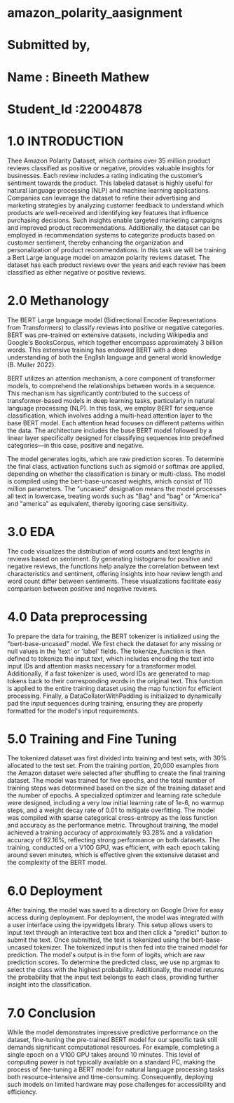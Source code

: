 # amazon_polarity_aasignment
# Submitted by,
# Name : Bineeth Mathew
# Student_Id :22004878
# 1.0 INTRODUCTION
Thee Amazon Polarity Dataset, which contains over 35 million product reviews classified as positive or negative, provides valuable insights for businesses. Each review includes a rating indicating the customer’s sentiment towards the product. This labeled dataset is highly useful for natural language processing (NLP) and machine learning applications. Companies can leverage the dataset to refine their advertising and marketing strategies by analyzing customer feedback to understand which products are well-received and identifying key features that influence purchasing decisions. Such insights enable targeted marketing campaigns and improved product recommendations. Additionally, the dataset can be employed in recommendation systems to categorize products based on customer sentiment, thereby enhancing the organization and personalization of product recommendations. In this task we will be training a Bert Large language model on amazon polarity reviews dataset. The dataset has each product reviews over the years and each review has been classified as either negative or positive reviews.
# 2.0 Methanology
The BERT Large language model (Bidirectional Encoder Representations from Transformers) to classify reviews into positive or negative categories. BERT was pre-trained on extensive datasets, including Wikipedia and Google's BooksCorpus, which together encompass approximately 3 billion words. This extensive training has endowed BERT with a deep understanding of both the English language and general world knowledge (B. Muller 2022).

BERT utilizes an attention mechanism, a core component of transformer models, to comprehend the relationships between words in a sequence. This mechanism has significantly contributed to the success of transformer-based models in deep learning tasks, particularly in natural language processing (NLP). In this task, we employ BERT for sequence classification, which involves adding a multi-head attention layer to the base BERT model. Each attention head focuses on different patterns within the data. The architecture includes the base BERT model followed by a linear layer specifically designed for classifying sequences into predefined categories—in this case, positive and negative.

The model generates logits, which are raw prediction scores. To determine the final class, activation functions such as sigmoid or softmax are applied, depending on whether the classification is binary or multi-class. The model is compiled using the bert-base-uncased weights, which consist of 110 million parameters. The "uncased" designation means the model processes all text in lowercase, treating words such as "Bag" and "bag" or "America" and "america" as equivalent, thereby ignoring case sensitivity.
# 3.0 EDA
The code visualizes the distribution of word counts and text lengths in reviews based on sentiment. By generating histograms for positive and negative reviews, the functions help analyze the correlation between text characteristics and sentiment, offering insights into how review length and word count differ between sentiments. These visualizations facilitate easy comparison between positive and negative reviews.
# 4.0 Data preprocessing
To prepare the data for training, the BERT tokenizer is initialized using the "bert-base-uncased" model. We first check the dataset for any missing or null values in the 'text' or 'label' fields. The tokenize_function is then defined to tokenize the input text, which includes encoding the text into input IDs and attention masks necessary for a transformer model. Additionally, if a fast tokenizer is used, word IDs are generated to map tokens back to their corresponding words in the original text. This function is applied to the entire training dataset using the map function for efficient processing. Finally, a DataCollatorWithPadding is initialized to dynamically pad the input sequences during training, ensuring they are properly formatted for the model's input requirements.
# 5.0 Training and Fine Tuning

The tokenized dataset was first divided into training and test sets, with 30% allocated to the test set. From the training portion, 20,000 examples from the Amazon dataset were selected after shuffling to create the final training dataset. The model was trained for five epochs, and the total number of training steps was determined based on the size of the training dataset and the number of epochs. A specialized optimizer and learning rate schedule were designed, including a very low initial learning rate of 1e-6, no warmup steps, and a weight decay rate of 0.01 to mitigate overfitting. The model was compiled with sparse categorical cross-entropy as the loss function and accuracy as the performance metric. Throughout training, the model achieved a training accuracy of approximately 93.28% and a validation accuracy of 92.16%, reflecting strong performance on both datasets. The training, conducted on a V100 GPU, was efficient, with each epoch taking around seven minutes, which is effective given the extensive dataset and the complexity of the BERT model.
# 6.0 Deployment
After training, the model was saved to a directory on Google Drive for easy access during deployment. For deployment, the model was integrated with a user interface using the ipywidgets library. This setup allows users to input text through an interactive text box and then click a "predict" button to submit the text. Once submitted, the text is tokenized using the bert-base-uncased tokenizer. The tokenized input is then fed into the trained model for prediction. The model's output is in the form of logits, which are raw prediction scores. To determine the predicted class, we use np.argmax to select the class with the highest probability. Additionally, the model returns the probability that the input text belongs to each class, providing further insight into the classification.
# 7.0 Conclusion
While the model demonstrates impressive predictive performance on the dataset, fine-tuning the pre-trained BERT model for our specific task still demands significant computational resources. For example, completing a single epoch on a V100 GPU takes around 10 minutes. This level of computing power is not typically available on a standard PC, making the process of fine-tuning a BERT model for natural language processing tasks both resource-intensive and time-consuming. Consequently, deploying such models on limited hardware may pose challenges for accessibility and efficiency.
